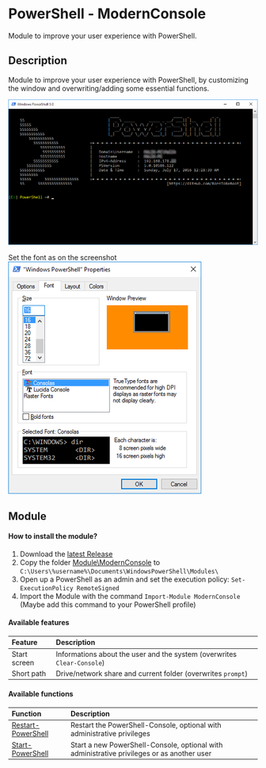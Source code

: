 # PowerShell - ModernConsole

Module to improve your user experience with PowerShell.

## Description

Module to improve your user experience with PowerShell, by customizing the window and overwriting/adding some essential functions.

![Screenshot](/Documentation/Images/ModernConsole.png?raw=true "ModernConsole")

Set the font as on the screenshot
![Screenshot](/Documentation/Images/PowerShell_Properties_Font.png?raw=true "PowerShell_Properties_Font")

## Module

#### How to install the module?

1. Download the [latest Release](https://github.com/BornToBeRoot/PowerShell_ModernConsole/releases/latest) 
2. Copy the folder [Module\ModernConsole](Module/ModernConsole) to `C:\Users\%username%\Documents\WindowsPowerShell\Modules\`
3. Open up a PowerShell as an admin and set the execution policy: `Set-ExecutionPolicy RemoteSigned`
4. Import the Module with the command `Import-Module ModernConsole` (Maybe add this command to your PowerShell profile)

#### Available features

| Feature | Description |
| :--- | :--- |
| Start screen | Informations about the user and the system (overwrites `Clear-Console`) |
| Short path | Drive/network share and current folder (overwrites `prompt`) |

#### Available functions

| Function | Description |
| :--- | :--- |
| [Restart-PowerShell](Module/ModernConsole/Functions/Restart-PowerShell.ps1) | Restart the PowerShell-Console, optional with administrative privileges |
| [Start-PowerShell](Module/ModernConsole/Functions/Start-PowerShell.ps1) |  Start a new PowerShell-Console, optional with administrative privileges or as another user | 
